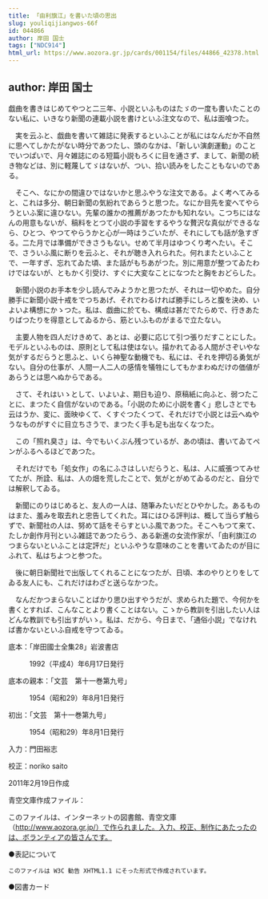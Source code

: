 ```yaml
---
title: 「由利旗江」を書いた頃の思出
slug: youliqijiangwos-66f
id: 044866
author: 岸田 国士
tags: ["NDC914"]
html_url: https://www.aozora.gr.jp/cards/001154/files/44866_42378.html
---
```


## author: 岸田 国士

戯曲を書きはじめてやつと二三年、小説といふものはたゞの一度も書いたことのない私に、いきなり新聞の連載小説を書けといふ注文なので、私は面喰つた。

　実を云ふと、戯曲を書いて雑誌に発表するといふことが私にはなんだか不自然に思へてしかたがない時分であつたし、頭のなかは、「新しい演劇運動」のことでいつぱいで、月々雑誌にのる短篇小説もろくに目を通さず、まして、新聞の続き物などは、別に軽蔑してゞはないが、つい、拾い読みをしたこともないのである。

　そこへ、なにかの間違ひではないかと思ふやうな注文である。よく考へてみると、これは多分、朝日新聞の気紛れであらうと思つた。なにか目先を変へてやらうといふ案に違ひない。先輩の誰かの推薦があつたかも知れない。こつちにはなんの用意もないが、稿料をとつて小説の手習をするやうな贅沢な真似ができるなら、ひとつ、やつてやらうかと心が一時はうごいたが、それにしても話が急すぎる。二た月では準備ができさうもない。せめて半月はゆつくり考へたい。そこで、さういふ風に断りを云ふと、それが聴き入れられた。何れまたといふことで、一年すぎ、忘れてゐた頃、また話がもちあがつた。別に用意が整つてゐたわけではないが、ともかく引受け、すぐに大変なことになつたと胸をおどらした。

　新聞小説のお手本を少し読んでみようかと思つたが、それは一切やめた。自分勝手に新聞小説十戒をでつちあげ、それでわるければ勝手にしろと腹を決め、いよいよ構想にかゝつた。私は、戯曲に於ても、構成は甚だでたらめで、行きあたりばつたりを得意としてゐるから、筋といふものがまるで立たない。

　主要人物を四人だけきめて、あとは、必要に応じて引つ張りだすことにした。モデルといふものは、原則として私は使はない。描かれてゐる人間がさぞいやな気がするだらうと思ふと、いくら神聖な動機でも、私には、それを押切る勇気がない。自分の仕事が、人間一人二人の感情を犠牲にしてもかまわぬだけの価値があらうとは思へぬからである。

　さて、それはいゝとして、いよいよ、期日も迫り、原稿紙に向ふと、弱つたことに、まつたく自信がないのである。「小説のために小説を書く」悲しさとでも云はうか、変に、面映ゆくて、くすぐつたくつて、それだけで小説とは云へぬやうなものがすぐに目立ちさうで、まつたく手も足も出なくなつた。

　この「照れ臭さ」は、今でもいくぶん残つているが、あの頃は、書いてゐてペンがふるへるほどであつた。

　それだけでも「処女作」の名にふさはしいだらうと、私は、人に威張つてみせてたが、所詮、私は、人の畑を荒したことで、気がとがめてゐるのだと、自分では解釈してゐる。

　新聞にのりはじめると、友人の一人は、随筆みたいだとひやかした。あるものはまた、羞みを取去れと忠告してくれた。耳にはひる評判は、概して当らず触らずで、新聞社の人は、努めて話をそらすといふ風であつた。そこへもつて来て、たしか創作月刊といふ雑誌であつたらう、ある新進の女流作家が、「由利旗江のつまらないといふことは定評だ」といふやうな意味のことを書いてゐたのが目にふれて、私はちよつと参つた。

　後に朝日新聞社で出版してくれることになつたが、日頃、本のやりとりをしてゐる友人にも、これだけはわざと送らなかつた。

　なんだかつまらないことばかり思ひ出すやうだが、求められた題で、今何かを書くとすれば、こんなことより書くことはない。こゝから教訓を引出したい人はどんな教訓でも引出すがいゝ。私は、だから、今日まで、「通俗小説」でなければ書かないといふ自戒を守つてゐる。













底本：「岸田國士全集28」岩波書店

　　　1992（平成4）年6月17日発行

底本の親本：「文芸　第十一巻第九号」

　　　1954（昭和29）年8月1日発行

初出：「文芸　第十一巻第九号」

　　　1954（昭和29）年8月1日発行

入力：門田裕志

校正：noriko saito

2011年2月19日作成

青空文庫作成ファイル：

このファイルは、インターネットの図書館、青空文庫（http://www.aozora.gr.jp/）で作られました。入力、校正、制作にあたったのは、ボランティアの皆さんです。











●表記について


	このファイルは W3C 勧告 XHTML1.1 にそった形式で作成されています。







●図書カード
